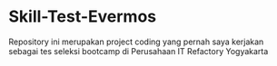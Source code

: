 # Skill-Test-Evermos
Repository ini merupakan project coding yang pernah saya kerjakan sebagai tes seleksi bootcamp di Perusahaan IT Refactory Yogyakarta
